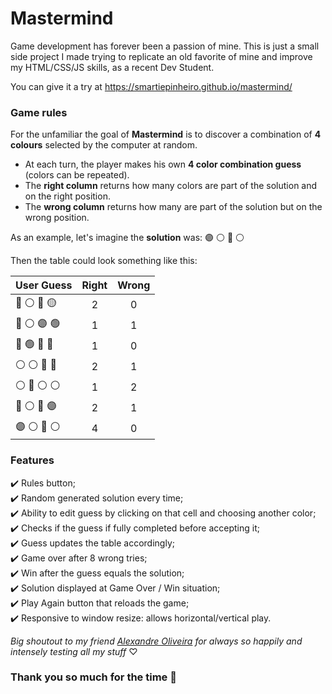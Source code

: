 # **Mastermind**
Game development has forever been a passion of mine. This is just a small side project I made trying to replicate an old favorite of mine and improve my HTML/CSS/JS skills, as a recent Dev Student.

You can give it a try at https://smartiepinheiro.github.io/mastermind/

### Game rules

For the unfamiliar the goal of **Mastermind** is to discover a combination of **4 colours** selected by the computer at random. 
- At each turn, the player makes his own **4 color combination guess** (colors can be repeated).
- The **right column** returns how many colors are part of the solution and on the right position.
- The **wrong column** returns how many are part of the solution but on the wrong position.

As an example, let's imagine the **solution** was: 🟣 ⚪ 🔴 ⚪  

Then the table could look something like this:

| User Guess      | Right    | Wrong  |
| ---------------  | :-------: | :-------: | 
| 🔵 ⚪ 🔴 🟡  |       2      |      0     | 
| 🔵 ⚪ 🟣 🟢  |       1      |      1     |
| 🔵 🟢 🔴 🔴  |       1      |      0     |
| ⚪ ⚪ 🔴 🔴  |       2      |      1     |
| ⚪ 🔴 ⚪ ⚪  |       1      |      2     |
| 🔴 ⚪ 🔴 🟣  |       2      |      1     |
| 🟣 ⚪ 🔴 ⚪  |       4      |      0     |

### Features
✔️ Rules button;  
✔️ Random generated solution every time;  
✔️ Ability to edit guess by clicking on that cell and choosing another color;  
✔️ Checks if the guess if fully completed before accepting it;  
✔️ Guess updates the table accordingly;  
✔️ Game over after 8 wrong tries;  
✔️ Win after the guess equals the solution;  
✔️ Solution displayed at Game Over / Win situation;  
✔️ Play Again button that reloads the game;  
✔️ Responsive to window resize: allows horizontal/vertical play.  

*Big shoutout to my friend [Alexandre Oliveira](https://bitbucket.org/AlexandreOliveira96/) for always so happily and intensely testing all my stuff*  ♡ 

### Thank you so much for the time 🙋